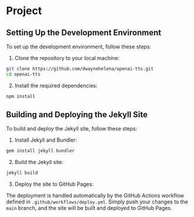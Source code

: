 # Project

## Setting Up the Development Environment

To set up the development environment, follow these steps:

1. Clone the repository to your local machine:

```bash
git clone https://github.com/dwaynehelena/openai-tts.git
cd openai-tts
```

2. Install the required dependencies:

```bash
npm install
```

## Building and Deploying the Jekyll Site

To build and deploy the Jekyll site, follow these steps:

1. Install Jekyll and Bundler:

```bash
gem install jekyll bundler
```

2. Build the Jekyll site:

```bash
jekyll build
```

3. Deploy the site to GitHub Pages:

The deployment is handled automatically by the GitHub Actions workflow defined in `.github/workflows/deploy.yml`. Simply push your changes to the `main` branch, and the site will be built and deployed to GitHub Pages.
